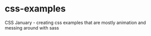 # css-examples
CSS January - creating css examples that are mostly animation and messing around with sass
